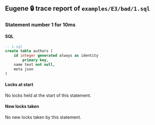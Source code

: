 ## Eugene 🔒 trace report of `examples/E3/bad/1.sql`



### Statement number 1 for 10ms

#### SQL

```sql
-- 1.sql
create table authors (
    id integer generated always as identity
        primary key,
    name text not null,
    meta json
)
```

#### Locks at start

No locks held at the start of this statement.

#### New locks taken

No new locks taken by this statement.



